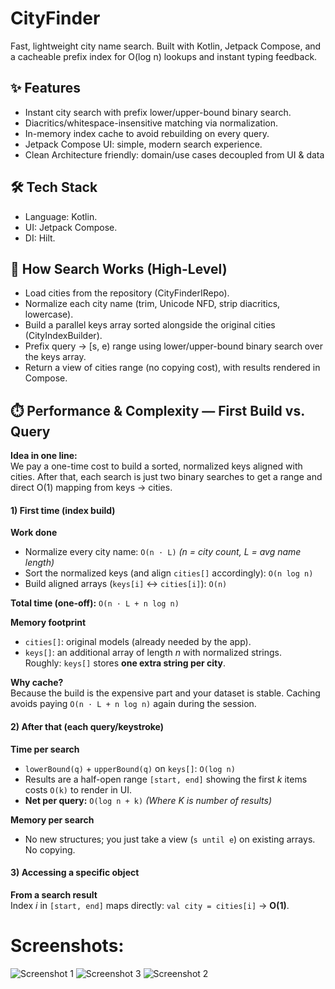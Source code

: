 # CityFinder
Fast, lightweight city name search.
Built with Kotlin, Jetpack Compose, and a cacheable prefix index for O(log n) lookups and instant typing feedback.

## ✨ Features
- Instant city search with prefix lower/upper-bound binary search.
- Diacritics/whitespace-insensitive matching via normalization.
- In-memory index cache to avoid rebuilding on every query.
- Jetpack Compose UI: simple, modern search experience.
- Clean Architecture friendly: domain/use cases decoupled from UI & data

## 🛠 Tech Stack
- Language: Kotlin.
- UI: Jetpack Compose.
- DI: Hilt.

## 🧠 How Search Works (High-Level)
- Load cities from the repository (CityFinderIRepo).
- Normalize each city name (trim, Unicode NFD, strip diacritics, lowercase).
- Build a parallel keys array sorted alongside the original cities (CityIndexBuilder).
- Prefix query → [s, e) range using lower/upper-bound binary search over the keys array.
- Return a view of cities range (no copying cost), with results rendered in Compose.

## ⏱️ Performance & Complexity — First Build vs. Query
**Idea in one line:**  
We pay a one-time cost to build a sorted, normalized keys aligned with cities. After that, each search is just two binary searches to get a range and direct O(1) mapping from keys → cities.


#### 1) First time (index build)

**Work done**
- Normalize every city name: `O(n · L)` *(n = city count, L = avg name length)*
- Sort the normalized keys (and align `cities[]` accordingly): `O(n log n)`
- Build aligned arrays (`keys[i]` ↔ `cities[i]`): `O(n)`

**Total time (one-off):** `O(n · L + n log n)`

**Memory footprint**
- `cities[]`: original models (already needed by the app).
- `keys[]`: an additional array of length *n* with normalized strings.  
  Roughly: `keys[]` stores **one extra string per city**.  

**Why cache?**  
Because the build is the expensive part and your dataset is stable. Caching avoids paying `O(n · L + n log n)` again during the session.

#### 2) After that (each query/keystroke)

**Time per search**
- `lowerBound(q)` + `upperBound(q)` on `keys[]`: `O(log n)`
- Results are a half-open range `[start, end]` showing the first *k* items costs `O(k)` to render in UI.
- **Net per query:** `O(log n + k)` *(Where K is number of results)*

**Memory per search**
- No new structures; you just take a view (`s until e`) on existing arrays. No copying.

#### 3) Accessing a specific object

**From a search result**  
Index *i* in `[start, end]` maps directly: `val city = cities[i]` → **O(1)**.

# Screenshots: 
![Screenshot 1](screenshots/Screenshot1.png)
![Screenshot 3](screenshots/Screenshot3.png)
![Screenshot 2](screenshots/Screenshot2.png)
